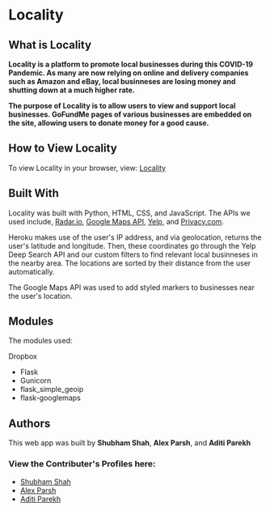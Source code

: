 # Locality

## What is Locality  

**Locality is a platform to promote local businesses during this COVID-19 Pandemic. As many are now relying on online and delivery companies such as Amazon and eBay, local businneses are losing money and shutting down at a much higher rate.**

**The purpose of Locality is to allow users to view and support local businesses. GoFundMe pages of various businesses are embedded on the site, allowing users to donate money for a good cause.**

## How to View Locality 

To view Locality in your browser, view: [Locality](http://locality.space/)

## Built With

Locality was built with Python, HTML, CSS, and JavaScript. The APIs we used include, [Radar.io](https://radar.io/product/api), [Google Maps API](https://developers.google.com/maps/documentation/javascript/overview), [Yelp](https://www.yelp.com/developers), and [Privacy.com](https://developer.privacy.com/docs). 


Heroku makes use of the user's IP address, and via geolocation, returns the user's latitude and longitude. Then, these coordinates go through the Yelp Deep Search API and our custom filters to find relevant local businneses in the nearby area. The locations are sorted by their distance from the user automatically. 

The Google Maps API was used to add styled markers to businesses near the user's location. 


## Modules 

The modules used: 

Dropbox

- Flask
- Gunicorn
- flask_simple_geoip
- flask-googlemaps


## Authors 

This web app was built by **Shubham Shah**, **Alex Parsh**, and **Aditi Parekh**

### View the Contributer's Profiles here: 

   - [Shubham Shah](https://github.com/SpikePlayz)
   - [Alex Parsh](https://github.com/AlexParshh)
   - [Aditi Parekh](https://github.com/aditip897)
